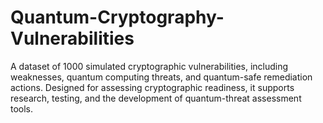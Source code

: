 # Quantum-Cryptography-Vulnerabilities
A dataset of 1000 simulated cryptographic vulnerabilities, including weaknesses, quantum computing threats, and quantum-safe remediation actions. Designed for assessing cryptographic readiness, it supports research, testing, and the development of quantum-threat assessment tools.
